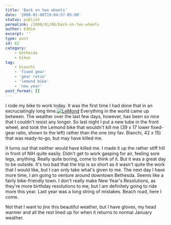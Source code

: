 ```yaml
---
title: 'Back on two wheels'
date: '2008-01-08T19:04:57-05:00'
status: publish
permalink: /2008/01/08/back-on-two-wheels
author: Eddie
excerpt: ''
type: post
id: 62
category:
    - bethesda
    - bikes
tag:
    - bianchi
    - 'fixed gear'
    - 'gear ratio'
    - 'lemond bike'
    - 'new year'
post_format: []
---
```

I rode my bike to work today. It was the first time I had done that in an excruciatingly long time.[![LeMond](http://farm2.static.flickr.com/1249/532591704_41e00e0652_m.jpg "LeMond")](http://farm2.static.flickr.com/1249/532591704_41e00e0652_b.jpg "LeMond fixie") Everything in the world came up between. The weather over the last few days, however, has been so nice that I couldn't resist any longer. So last night I put a new tube in the front wheel, and took the Lemond bike that wouldn't kill me (39 x 17 lower fixed-gear ratio, shown to the left) rather than the one (my fav. Bianchi, 42 x 15) that was ready-to-go, but may have killed me.

It turns out that neither would have killed me. I made it up the rather stiff hill in front of NIH quite easily. Didn't get to work gasping for air, feeling sore legs, anything. Really quite boring, come to think of it. But it was a great day to be outside. It's too bad that the trip is so short as it wasn't quite the work that I would like, but I can only take what's given to me. The next day I have more time, I am going to venture around downtown Bethesda. Seems like a fairly bike-friendly town. I don't really make New Year's Resolutions, as they're more birthday resolutions to me, but I am definitely going to ride more this year. Last year was a long string of mistakes. Beach road, here I come.

Not that I want to jinx this beautiful weather, but I have gloves, my head warmer and all the rest lined up for when it returns to normal January weather.